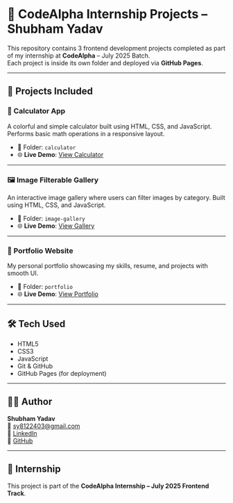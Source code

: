 # 🚀 CodeAlpha Internship Projects – Shubham Yadav

This repository contains 3 frontend development projects completed as part of my internship at **CodeAlpha** – July 2025 Batch.  
Each project is inside its own folder and deployed via **GitHub Pages**.

---

## 📁 Projects Included

### 🔢 Calculator App

A colorful and simple calculator built using HTML, CSS, and JavaScript. Performs basic math operations in a responsive layout.

- 📁 Folder: `calculator`
- 🌐 **Live Demo**: [View Calculator](https://shubhamydv123.github.io/codealpha_tasks/calculator)

---

### 🖼️ Image Filterable Gallery

An interactive image gallery where users can filter images by category. Built using HTML, CSS, and JavaScript.

- 📁 Folder: `image-gallery`
- 🌐 **Live Demo**: [View Gallery](https://shubhamydv123.github.io/codealpha_tasks/image_gallery)

---

### 💼 Portfolio Website

My personal portfolio showcasing my skills, resume, and projects with smooth UI.

- 📁 Folder: `portfolio`
- 🌐 **Live Demo**: [View Portfolio](https://shubhamydv123.github.io/codealpha_tasks/portfolio_site)

---

## 🛠 Tech Used

- HTML5  
- CSS3  
- JavaScript  
- Git & GitHub  
- GitHub Pages (for deployment)

---

## 🙋‍♂️ Author

**Shubham Yadav**  
📧 sy8122403@gmail.com  
🔗 [LinkedIn](https://linkedin.com/in/shubham~yadav)  
🔗 [GitHub](https://github.com/shubhamydv123)

---

## 🏁 Internship

This project is part of the **CodeAlpha Internship – July 2025 Frontend Track**.
